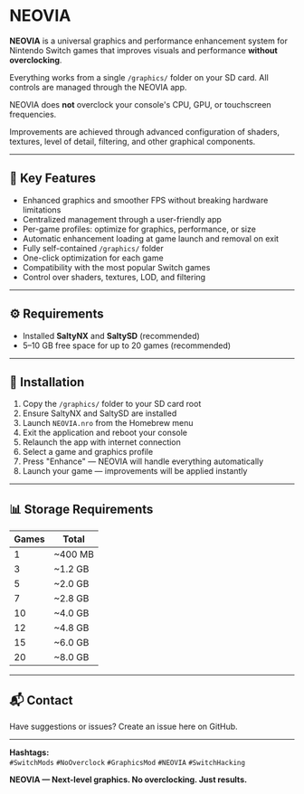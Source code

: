 # NEOVIA

**NEOVIA** is a universal graphics and performance enhancement system for Nintendo Switch games that improves visuals and performance **without overclocking**.

Everything works from a single `/graphics/` folder on your SD card. All controls are managed through the NEOVIA app.

NEOVIA does **not** overclock your console's CPU, GPU, or touchscreen frequencies.

Improvements are achieved through advanced configuration of shaders, textures, level of detail, filtering, and other graphical components.

---

## 📌 Key Features

- Enhanced graphics and smoother FPS without breaking hardware limitations
- Centralized management through a user-friendly app
- Per-game profiles: optimize for graphics, performance, or size
- Automatic enhancement loading at game launch and removal on exit
- Fully self-contained `/graphics/` folder
- One-click optimization for each game
- Compatibility with the most popular Switch games
- Control over shaders, textures, LOD, and filtering

---

## ⚙️ Requirements

- Installed **SaltyNX** and **SaltySD** (recommended)
- 5–10 GB free space for up to 20 games (recommended)

---

## 🚀 Installation

1. Copy the `/graphics/` folder to your SD card root
2. Ensure SaltyNX and SaltySD are installed
3. Launch `NEOVIA.nro` from the Homebrew menu
4. Exit the application and reboot your console
5. Relaunch the app with internet connection
6. Select a game and graphics profile
7. Press "Enhance" — NEOVIA will handle everything automatically
8. Launch your game — improvements will be applied instantly

---

## 📊 Storage Requirements

| Games | Total |
|---|---|
| 1 | ~400 MB |
| 3 | ~1.2 GB |
| 5 | ~2.0 GB |
| 7 | ~2.8 GB |
| 10 | ~4.0 GB |
| 12 | ~4.8 GB |
| 15 | ~6.0 GB |
| 20 | ~8.0 GB |

---

## 📬 Contact

Have suggestions or issues? Create an issue here on GitHub.

---

**Hashtags:**  
`#SwitchMods` `#NoOverclock` `#GraphicsMod` `#NEOVIA` `#SwitchHacking`

**NEOVIA — Next-level graphics. No overclocking. Just results.**

